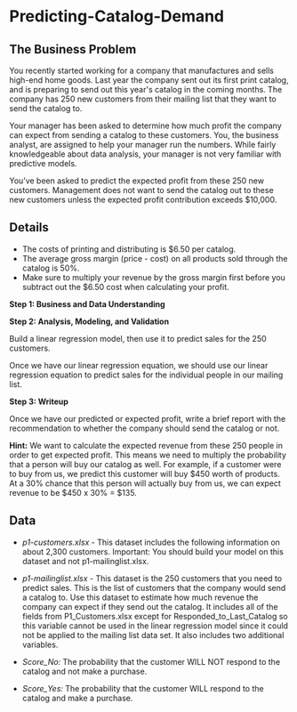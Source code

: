 # Predicting-Catalog-Demand

## The Business Problem
You recently started working for a company that manufactures and sells high-end home goods. Last year the company sent out its first print catalog, and is preparing to send out this year's catalog in the coming months. The company has 250 new customers from their mailing list that they want to send the catalog to.

Your manager has been asked to determine how much profit the company can expect from sending a catalog to these customers. You, the business analyst, are assigned to help your manager run the numbers. While fairly knowledgeable about data analysis, your manager is not very familiar with predictive models.

You’ve been asked to predict the expected profit from these 250 new customers. Management does not want to send the catalog out to these new customers unless the expected profit contribution exceeds $10,000.

## Details
* The costs of printing and distributing is $6.50 per catalog.
* The average gross margin (price - cost) on all products sold through the catalog is 50%.
* Make sure to multiply your revenue by the gross margin first before you subtract out the $6.50 cost when calculating your profit.

**Step 1: Business and Data Understanding**

**Step 2: Analysis, Modeling, and Validation**

Build a linear regression model, then use it to predict sales for the 250 customers. <br>

Once we have our linear regression equation, we should use our linear regression equation to predict sales for the individual people in our mailing list.

**Step 3: Writeup**

Once we have our predicted or expected profit, write a brief report with the recommendation to whether the company should send the catalog or not.

**Hint:** We want to calculate the expected revenue from these 250 people in order to get expected profit. This means we need to multiply the probability that a person will buy our catalog as well. For example, if a customer were to buy from us, we predict this customer will buy $450 worth of products. At a 30% chance that this person will actually buy from us, we can expect revenue to be $450 x 30% = $135.

## Data
* *p1-customers.xlsx* - This dataset includes the following information on about 2,300 customers. Important: You should build your model on this dataset and not p1-mailinglist.xlsx.

* *p1-mailinglist.xlsx* - This dataset is the 250 customers that you need to predict sales. This is the list of customers that the company would send a catalog to. Use this dataset to estimate how much revenue the company can expect if they send out the catalog. It includes all of the fields from P1_Customers.xlsx except for Responded_to_Last_Catalog so this variable cannot be used in the linear regression model since it could not be applied to the mailing list data set. It also includes two additional variables.

* *Score_No:* The probability that the customer WILL NOT respond to the catalog and not make a purchase.
* *Score_Yes:* The probability that the customer WILL respond to the catalog and make a purchase.

